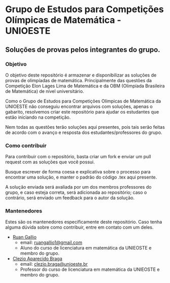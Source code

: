 # Grupo de Estudos para Competições Olímpicas de Matemática - UNIOESTE

## Soluções de provas pelos integrantes do grupo.

### Objetivo

O objetivo deste repositório é armazenar e disponibilizar as soluções de provas de olimpíadas de matemática. Principalmente das questões da
Competição Elon Lages Lima de Matemática e da OBM (Olimpíada Brasileira de Matemática) de nível universitário.

Como o Grupo de Estudos para Competições Olímpicas de Matemática da UNIOESTE não conseguiu encontrar arquivos com soluções, apenas o gabarito, resolvemos criar este repositório para ajudar os estudantes que estão iniciando na competição.

Nem todas as questões terão soluções aqui presentes, pois tais serão feitas de acordo com o avanço e resposta dos estudantes/professores do grupo.

### Como contribuir

Para contribuir com o repositório, basta criar um fork e enviar um pull request com as soluções que você possui.

Busque escrever de forma coesa e explicativa sobre o processo para encontrar uma solução, e manter o padrão do código .tex aqui presente.

A solução enviada será avaliada por um dos membros professores do grupo, e caso esteja correta, será adicionada ao repositório; caso o contrário, será enviado um feedback para o autor da solução.

### Mantenedores

Estes são os mantenedores especificamente deste repositório. Caso tenha alguma dúvida sobre como contribuir, entre em contato com um deles.

- [Ruan Gallio](https://github.com/RuanGallio)
  - email: ruangallio1@gmail.com
  - Aluno do curso de licenciatura em matemática da UNIEOSTE e membro do grupo.
- [Clezio Aparecido Braga](http://clezio.net.br)
  - email: clezio.braga@unioeste.br
  - Professor do curso de licenciatura em matemática da UNIEOSTE e membro do grupo.
